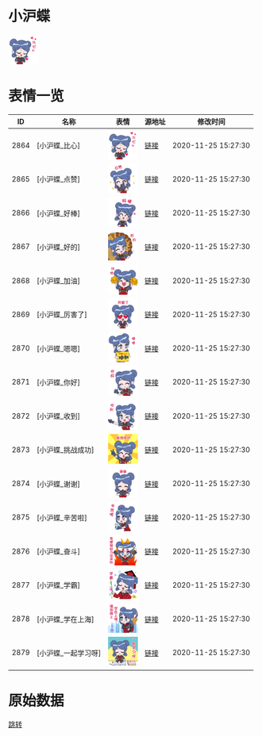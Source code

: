 # 小沪蝶

<img src="./cover.png" height="60" alt="cover" />

# 表情一览

|ID|名称|表情|源地址|修改时间|
|----|----|----|----|----|
|2864|[小沪蝶_比心]|<img src="./pic/002864_%5B小沪蝶_比心%5D.png" height="60" alt="比心"/>|[链接](http://i0.hdslb.com/bfs/emote/5a16f5540e7689914769345fe95a3b17fc8fd748.png)|2020-11-25 15:27:30|
|2865|[小沪蝶_点赞]|<img src="./pic/002865_%5B小沪蝶_点赞%5D.png" height="60" alt="点赞"/>|[链接](http://i0.hdslb.com/bfs/emote/fcd6425244942f265f9190420cc9cd40fa821f60.png)|2020-11-25 15:27:30|
|2866|[小沪蝶_好棒]|<img src="./pic/002866_%5B小沪蝶_好棒%5D.png" height="60" alt="好棒"/>|[链接](http://i0.hdslb.com/bfs/emote/975835323f0384e2b107719baf0e583c18f181b1.png)|2020-11-25 15:27:30|
|2867|[小沪蝶_好的]|<img src="./pic/002867_%5B小沪蝶_好的%5D.png" height="60" alt="好的"/>|[链接](http://i0.hdslb.com/bfs/emote/8b2c41561bb8ace1a20da206c55af1fe623680de.png)|2020-11-25 15:27:30|
|2868|[小沪蝶_加油]|<img src="./pic/002868_%5B小沪蝶_加油%5D.png" height="60" alt="加油"/>|[链接](http://i0.hdslb.com/bfs/emote/b046e5911431e4c4723c78f225b6f6f9fe17e819.png)|2020-11-25 15:27:30|
|2869|[小沪蝶_厉害了]|<img src="./pic/002869_%5B小沪蝶_厉害了%5D.png" height="60" alt="厉害了"/>|[链接](http://i0.hdslb.com/bfs/emote/8afd20ee2531542fa54e8a48bddd64b03a45cb77.png)|2020-11-25 15:27:30|
|2870|[小沪蝶_嗯嗯]|<img src="./pic/002870_%5B小沪蝶_嗯嗯%5D.png" height="60" alt="嗯嗯"/>|[链接](http://i0.hdslb.com/bfs/emote/fae1abee9dae4f8c215efb2603ee8ec670b4ea10.png)|2020-11-25 15:27:30|
|2871|[小沪蝶_你好]|<img src="./pic/002871_%5B小沪蝶_你好%5D.png" height="60" alt="你好"/>|[链接](http://i0.hdslb.com/bfs/emote/efce8d8f76cba627f1a62f992545e09eb6577d94.png)|2020-11-25 15:27:30|
|2872|[小沪蝶_收到]|<img src="./pic/002872_%5B小沪蝶_收到%5D.png" height="60" alt="收到"/>|[链接](http://i0.hdslb.com/bfs/emote/3f0de1eec7383d9c97f40d8a0dff5b4fd6416ea8.png)|2020-11-25 15:27:30|
|2873|[小沪蝶_挑战成功]|<img src="./pic/002873_%5B小沪蝶_挑战成功%5D.png" height="60" alt="挑战成功"/>|[链接](http://i0.hdslb.com/bfs/emote/650ce33fcd1d3c62dbee258557671b088a46bb70.png)|2020-11-25 15:27:30|
|2874|[小沪蝶_谢谢]|<img src="./pic/002874_%5B小沪蝶_谢谢%5D.png" height="60" alt="谢谢"/>|[链接](http://i0.hdslb.com/bfs/emote/1d54ebf5d1389f5d30f12ab5a582b51f307590d1.png)|2020-11-25 15:27:30|
|2875|[小沪蝶_辛苦啦]|<img src="./pic/002875_%5B小沪蝶_辛苦啦%5D.png" height="60" alt="辛苦啦"/>|[链接](http://i0.hdslb.com/bfs/emote/433cd08c11880b60f14dd0073913f1ceab248a0e.png)|2020-11-25 15:27:30|
|2876|[小沪蝶_奋斗]|<img src="./pic/002876_%5B小沪蝶_奋斗%5D.png" height="60" alt="奋斗"/>|[链接](http://i0.hdslb.com/bfs/emote/f8a54c34f12c84a47d2dbb744ca3d27e679be03f.png)|2020-11-25 15:27:30|
|2877|[小沪蝶_学霸]|<img src="./pic/002877_%5B小沪蝶_学霸%5D.png" height="60" alt="学霸"/>|[链接](http://i0.hdslb.com/bfs/emote/162c99b1f03609ced15b17b85cc919a263becdce.png)|2020-11-25 15:27:30|
|2878|[小沪蝶_学在上海]|<img src="./pic/002878_%5B小沪蝶_学在上海%5D.png" height="60" alt="学在上海"/>|[链接](http://i0.hdslb.com/bfs/emote/3434177ecf83b6c0e54c635a2f1afe3d20a6195e.png)|2020-11-25 15:27:30|
|2879|[小沪蝶_一起学习呀]|<img src="./pic/002879_%5B小沪蝶_一起学习呀%5D.png" height="60" alt="一起学习呀"/>|[链接](http://i0.hdslb.com/bfs/emote/5aaf75d138731143b506b13f690222548866a5c5.png)|2020-11-25 15:27:30|

# 原始数据

[跳转](./raw.json)

